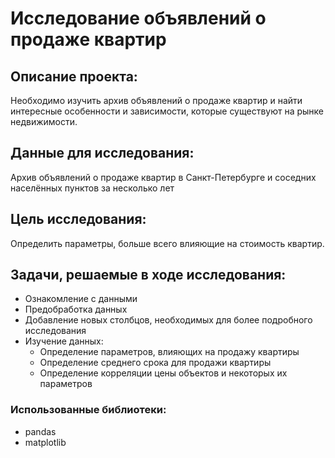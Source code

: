 # Исследование объявлений о продаже квартир
## Описание проекта:
Необходимо изучить архив объявлений о продаже квартир и найти интересные особенности и зависимости, которые существуют на рынке недвижимости.
## Данные для исследования:
Архив объявлений о продаже квартир в Санкт-Петербурге и соседних населённых пунктов за несколько лет

## Цель исследования:  
Определить параметры, больше всего влияющие на стоимость квартир.

## Задачи, решаемые в ходе исследования:
- Ознакомление с данными
- Предобработка данных
- Добавление новых столбцов, необходимых для более подробного исследования
- Изучение данных:
  - Определение параметров, влияющих на продажу квартиры
  - Определение среднего срока для продажи квартиры
  - Определение корреляции цены объектов и некоторых их параметров

### Использованные библиотеки:
- pandas
- matplotlib
